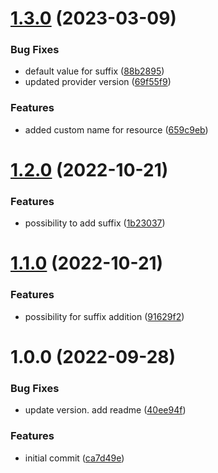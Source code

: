 # [1.3.0](https://github.com/data-platform-hq/terraform-azurerm-resource-group/compare/v1.2.0...v1.3.0) (2023-03-09)


### Bug Fixes

* default value for suffix ([88b2895](https://github.com/data-platform-hq/terraform-azurerm-resource-group/commit/88b28954557b87118cffcd77a83fe3d23d1ac61a))
* updated provider version ([69f55f9](https://github.com/data-platform-hq/terraform-azurerm-resource-group/commit/69f55f983d4ce069ef78b47d44de76e92114e376))


### Features

* added custom name for resource ([659c9eb](https://github.com/data-platform-hq/terraform-azurerm-resource-group/commit/659c9eb489db9940874587aac1dabcad5b0e1271))

# [1.2.0](https://github.com/data-platform-hq/terraform-azurerm-resource-group/compare/v1.1.0...v1.2.0) (2022-10-21)


### Features

* possibility to add suffix ([1b23037](https://github.com/data-platform-hq/terraform-azurerm-resource-group/commit/1b230371a97f075a597ab75e1eb1c87f406ff655))

# [1.1.0](https://github.com/data-platform-hq/terraform-azurerm-resource-group/compare/v1.0.0...v1.1.0) (2022-10-21)


### Features

* possibility for suffix addition ([91629f2](https://github.com/data-platform-hq/terraform-azurerm-resource-group/commit/91629f2c0725365d0888580be6d67c14e17e2890))

# 1.0.0 (2022-09-28)


### Bug Fixes

* update version. add readme ([40ee94f](https://github.com/data-platform-hq/terraform-azurerm-resource-group/commit/40ee94fcdc8dbac8a33f920c4473a60bb34353e5))


### Features

* initial commit ([ca7d49e](https://github.com/data-platform-hq/terraform-azurerm-resource-group/commit/ca7d49ef296a5123b09dd9e3e92590471b8dfda3))
